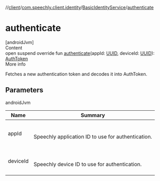//[client](../../index.md)/[com.speechly.client.identity](../index.md)/[BasicIdentityService](index.md)/[authenticate](authenticate.md)



# authenticate  
[androidJvm]  
Content  
open suspend override fun [authenticate](authenticate.md)(appId: [UUID](https://developer.android.com/reference/kotlin/java/util/UUID.html), deviceId: [UUID](https://developer.android.com/reference/kotlin/java/util/UUID.html)): [AuthToken](../-auth-token/index.md)  
More info  


Fetches a new authentication token and decodes it into AuthToken.



## Parameters  
  
androidJvm  
  
|  Name|  Summary| 
|---|---|
| <a name="com.speechly.client.identity/BasicIdentityService/authenticate/#java.util.UUID#java.util.UUID/PointingToDeclaration/"></a>appId| <a name="com.speechly.client.identity/BasicIdentityService/authenticate/#java.util.UUID#java.util.UUID/PointingToDeclaration/"></a><br><br>Speechly application ID to use for authentication.<br><br>
| <a name="com.speechly.client.identity/BasicIdentityService/authenticate/#java.util.UUID#java.util.UUID/PointingToDeclaration/"></a>deviceId| <a name="com.speechly.client.identity/BasicIdentityService/authenticate/#java.util.UUID#java.util.UUID/PointingToDeclaration/"></a><br><br>Speechly device ID to use for authentication.<br><br>
  
  



